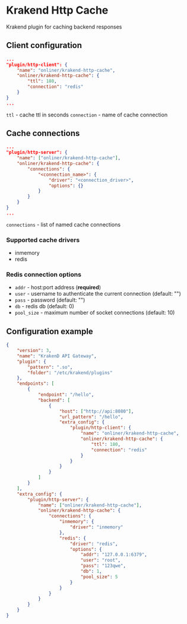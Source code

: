 # Krakend Http Cache

Krakend plugin for caching backend responses

## Client configuration

```json
...
"plugin/http-client": {
    "name": "onliner/krakend-http-cache",
    "onliner/krakend-http-cache": {
        "ttl": 180,
        "connection": "redis"
    }
}
...
```

`ttl` - cache ttl in seconds
`connection` - name of cache connection

## Cache connections

```json
...
"plugin/http-server": {
    "name": ["onliner/krakend-http-cache"],
    "onliner/krakend-http-cache": {
        "connections": {
            "<connection_name>": {
                "driver": "<connection_driver>",
                "options": {}
            }
        }
    }
}
...
```

`connections` - list of named cache connections

### Supported cache drivers

- inmemory
- redis

### Redis connection options

- `addr` - host:port address (**required**)
- `user` - username to authenticate the current connection (default: "")
- `pass` - password (default: "")
- `db` - redis db (default: 0)
- `pool_size` - maximum number of socket connections (default: 10)

## Сonfiguration example

```json
{
    "version": 3,
    "name": "KrakenD API Gateway",
    "plugin": {
        "pattern": ".so",
        "folder": "/etc/krakend/plugins"
    },
    "endpoints": [
        {
            "endpoint": "/hello",
            "backend": [
                {
                    "host": ["http://api:8080"],
                    "url_pattern": "/hello",
                    "extra_config": {
                        "plugin/http-client": {
                            "name": "onliner/krakend-http-cache",
                            "onliner/krakend-http-cache": {
                                "ttl": 180,
                                "connection": "redis"
                            }
                        }
                    }
                }
            ]
        }
    ],
    "extra_config": {
        "plugin/http-server": {
            "name": ["onliner/krakend-http-cache"],
            "onliner/krakend-http-cache": {
                "connections": {
                    "inmemory": {
                        "driver": "inmemory"
                    },
                    "redis": {
                        "driver": "redis",
                        "options": {
                            "addr": "127.0.0.1:6379",
                            "user": "root",
                            "pass": "123qwe",
                            "db": 1,
                            "pool_size": 5
                        }
                    }
                }
            }
        }
    }
}
```
